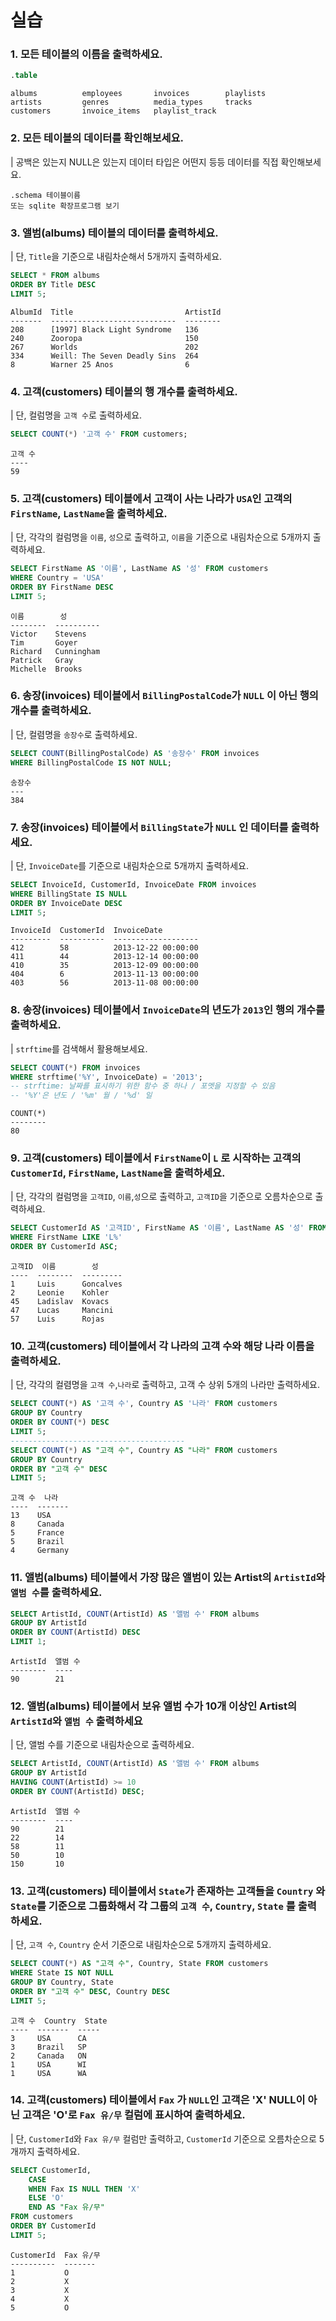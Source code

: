 # 실습

### 1. 모든 테이블의 이름을 출력하세요.

```sql
.table
```

```sqlite
albums          employees       invoices        playlists
artists         genres          media_types     tracks
customers       invoice_items   playlist_track
```



### 2. 모든 테이블의 데이터를 확인해보세요.

| 공백은 있는지 NULL은 있는지 데이터 타입은 어떤지 등등 데이터를 직접 확인해보세요.

```sqlite
.schema 테이블이름
또는 sqlite 확장프로그램 보기
```




### 3. 앨범(albums) 테이블의 데이터를 출력하세요.
| 단, `Title`을 기준으로 내림차순해서 5개까지 출력하세요.
```sql
SELECT * FROM albums
ORDER BY Title DESC
LIMIT 5;
```

```sqlite
AlbumId  Title                         ArtistId
-------  ----------------------------  --------
208      [1997] Black Light Syndrome   136
240      Zooropa                       150
267      Worlds                        202
334      Weill: The Seven Deadly Sins  264
8        Warner 25 Anos                6
```



### 4. 고객(customers) 테이블의 행 개수를 출력하세요.

| 단, 컬럼명을 `고객 수`로 출력하세요.
```sql
SELECT COUNT(*) '고객 수' FROM customers;
```

```sqlite
고객 수
----
59
```



### 5. 고객(customers) 테이블에서 고객이 사는 나라가 `USA`인 고객의 `FirstName`, `LastName`을 출력하세요.

| 단, 각각의 컬럼명을 `이름`, `성`으로 출력하고, `이름`을 기준으로 내림차순으로 5개까지 출력하세요.
```sql
SELECT FirstName AS '이름', LastName AS '성' FROM customers
WHERE Country = 'USA'
ORDER BY FirstName DESC
LIMIT 5;
```

```sqlite
이름        성
--------  ----------
Victor    Stevens
Tim       Goyer
Richard   Cunningham
Patrick   Gray
Michelle  Brooks
```



### 6. 송장(invoices) 테이블에서 `BillingPostalCode`가 `NULL` 이 아닌 행의 개수를 출력하세요.

| 단, 컬렴명을 `송장수`로 출력하세요.
```sql
SELECT COUNT(BillingPostalCode) AS '송장수' FROM invoices
WHERE BillingPostalCode IS NOT NULL;
```

```sqlite
송장수
---
384
```



### 7. 송장(invoices) 테이블에서 `BillingState`가 `NULL` 인 데이터를 출력하세요.

| 단, `InvoiceDate`를 기준으로 내림차순으로 5개까지 출력하세요.
```sql
SELECT InvoiceId, CustomerId, InvoiceDate FROM invoices
WHERE BillingState IS NULL
ORDER BY InvoiceDate DESC
LIMIT 5;
```

```sqlite
InvoiceId  CustomerId  InvoiceDate
---------  ----------  -------------------
412        58          2013-12-22 00:00:00
411        44          2013-12-14 00:00:00
410        35          2013-12-09 00:00:00
404        6           2013-11-13 00:00:00
403        56          2013-11-08 00:00:00
```



### 8. 송장(invoices) 테이블에서 `InvoiceDate`의 년도가 `2013`인 행의 개수를 출력하세요.

| `strftime`를 검색해서 활용해보세요.
```sql
SELECT COUNT(*) FROM invoices
WHERE strftime('%Y', InvoiceDate) = '2013';
-- strftime: 날짜를 표시하기 위한 함수 중 하나 / 포멧을 지정할 수 있음
-- '%Y'은 년도 / '%m' 월 / '%d' 일
```

```sqlite
COUNT(*)
--------
80
```



### 9. 고객(customers) 테이블에서 `FirstName`이 `L` 로 시작하는 고객의 `CustomerId`, `FirstName`, `LastName`을 출력하세요.

| 단, 각각의 컬럼명을 `고객ID`, `이름`,`성`으로 출력하고, `고객ID`을 기준으로 오름차순으로 출력하세요.

```sql
SELECT CustomerId AS '고객ID', FirstName AS '이름', LastName AS '성' FROM customers
WHERE FirstName LIKE 'L%'
ORDER BY CustomerId ASC;
```

```sqlite
고객ID  이름        성
----  --------  ---------
1     Luis      Goncalves
2     Leonie    Kohler
45    Ladislav  Kovacs
47    Lucas     Mancini
57    Luis      Rojas
```



### 10. 고객(customers) 테이블에서 각 나라의 고객 수와 해당 나라 이름을 출력하세요.

| 단, 각각의 컬렴명을 `고객 수`,`나라`로 출력하고, 고객 수 상위 5개의 나라만 출력하세요.

```sql
SELECT COUNT(*) AS '고객 수', Country AS '나라' FROM customers
GROUP BY Country
ORDER BY COUNT(*) DESC
LIMIT 5;
---------------------------------------
SELECT COUNT(*) AS "고객 수", Country AS "나라" FROM customers
GROUP BY Country
ORDER BY "고객 수" DESC
LIMIT 5;
```

```sqlite
고객 수  나라
----  -------
13    USA
8     Canada
5     France
5     Brazil
4     Germany
```



### 11. 앨범(albums) 테이블에서 가장 많은 앨범이 있는 Artist의 `ArtistId`와 `앨범 수`를 출력하세요.

```sql
SELECT ArtistId, COUNT(ArtistId) AS '앨범 수' FROM albums
GROUP BY ArtistId
ORDER BY COUNT(ArtistId) DESC
LIMIT 1;
```

```sqlite
ArtistId  앨범 수
--------  ----
90        21
```



### 12. 앨범(albums) 테이블에서 보유 앨범 수가 10개 이상인 Artist의 `ArtistId`와 `앨범 수` 출력하세요

| 단, 앨범 수를 기준으로 내림차순으로 출력하세요.

```sql 
SELECT ArtistId, COUNT(ArtistId) AS '앨범 수' FROM albums
GROUP BY ArtistId
HAVING COUNT(ArtistId) >= 10
ORDER BY COUNT(ArtistId) DESC;
```

```sqlite
ArtistId  앨범 수
--------  ----
90        21
22        14
58        11
50        10
150       10
```



### 13. 고객(customers) 테이블에서 `State`가 존재하는 고객들을 `Country` 와 `State`를 기준으로 그룹화해서 각 그룹의 `고객 수`, `Country`, `State` 를 출력하세요.

| 단, `고객 수`, `Country` 순서 기준으로 내림차순으로 5개까지 출력하세요.
```sql 
SELECT COUNT(*) AS "고객 수", Country, State FROM customers
WHERE State IS NOT NULL
GROUP BY Country, State
ORDER BY "고객 수" DESC, Country DESC
LIMIT 5;
```

```sqlite
고객 수  Country  State
----  -------  -----
3     USA      CA
3     Brazil   SP
2     Canada   ON
1     USA      WI
1     USA      WA
```



### 14.  고객(customers) 테이블에서 `Fax` 가 `NULL`인 고객은 'X' NULL이 아닌 고객은 'O'로 `Fax 유/무` 컬럼에 표시하여 출력하세요.

| 단, `CustomerId`와 `Fax 유/무` 컬럼만 출력하고, `CustomerId` 기준으로 오름차순으로 5개까지 출력하세요. 
```sql 
SELECT CustomerId,
    CASE
    WHEN Fax IS NULL THEN 'X'
    ELSE 'O'
    END AS "Fax 유/무"
FROM customers
ORDER BY CustomerId
LIMIT 5;
```

```sqlite
CustomerId  Fax 유/무
----------  -------
1           O
2           X
3           X
4           X
5           O
```